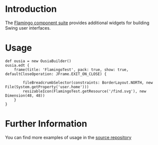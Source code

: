 # Introduction #

The [Flamingo component suite](https://flamingo.dev.java.net/) provides additional widgets for building Swing user interfaces.

# Usage #

```
def ousia = new OusiaBuilder()
ousia.edt {
    frame(title: 'FlamingoTest', pack: true, show: true, defaultCloseOperation: JFrame.EXIT_ON_CLOSE) {

        fileBreadcrumbSelector(constraints: BorderLayout.NORTH, new File(System.getProperty('user.home')))
        resizableIcon(FlamingoTest.getResource('/find.svg'), new Dimension(48, 48))
    }
}
```

# Further Information #

You can find more examples of usage in the [source repository](http://code.google.com/p/ousia/source/browse/#hg/src/test/groovy/org/mnode/ousia)